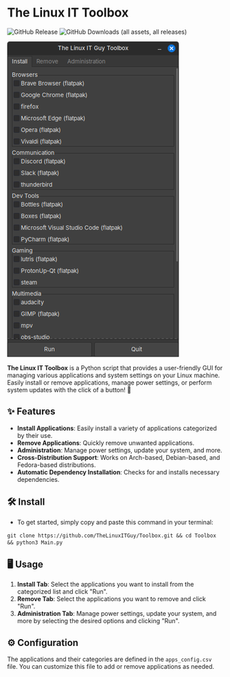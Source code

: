 # The Linux IT Toolbox
![GitHub Release](https://img.shields.io/github/v/release/TheLinuxITGuy/Toolbox?style=for-the-badge&labelColor=%231A365D&color=%23E9FC12)
![GitHub Downloads (all assets, all releases)](https://img.shields.io/github/downloads/TheLinuxITGuy/Toolbox/total?style=for-the-badge&labelColor=%231A365D&color=%23E9FC12)

![Preview](Screenshot/Screenshot3.png)

**The Linux IT Toolbox** is a Python script that provides a user-friendly GUI for managing various applications and system settings on your Linux machine. Easily install or remove applications, manage power settings, or perform system updates with the click of a button! 🚀

## ✨ Features 

- **Install Applications**: Easily install a variety of applications categorized by their use.
- **Remove Applications**: Quickly remove unwanted applications.
- **Administration**: Manage power settings, update your system, and more.
- **Cross-Distribution Support**: Works on Arch-based, Debian-based, and Fedora-based distributions.
- **Automatic Dependency Installation**: Checks for and installs necessary dependencies.

## 🛠️ Install

- To get started, simply copy and paste this command in your terminal:
```
git clone https://github.com/TheLinuxITGuy/Toolbox.git && cd Toolbox && python3 Main.py
```

## 🖥️ Usage 

1. **Install Tab**: Select the applications you want to install from the categorized list and click "Run".
2. **Remove Tab**: Select the applications you want to remove and click "Run".
3. **Administration Tab**: Manage power settings, update your system, and more by selecting the desired options and clicking "Run".

## ⚙️ Configuration 

The applications and their categories are defined in the `apps_config.csv` file. You can customize this file to add or remove applications as needed.

